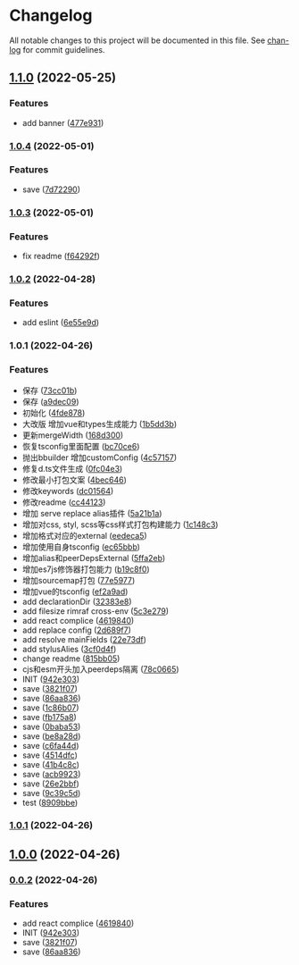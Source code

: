 # Changelog

All notable changes to this project will be documented in this file. See [chan-log](https://github.com/conventional-changelog/chan-log) for commit guidelines.

## [1.1.0](https://github.com/YanPanMichael/struk/compare/v1.0.4...v1.1.0) (2022-05-25)


### Features

* add banner ([477e931](https://github.com/YanPanMichael/struk/commit/477e931c58b6c9fcfe37ca30ccd2e8f26859c79f))

### [1.0.4](https://github.com/YanPanMichael/struk/compare/v1.0.3...v1.0.4) (2022-05-01)


### Features

* save ([7d72290](https://github.com/YanPanMichael/struk/commit/7d72290fe95c0a59e4c6d1b5ec7ebf37a089df29))

### [1.0.3](https://github.com/YanPanMichael/struk/compare/v1.0.2...v1.0.3) (2022-05-01)


### Features

* fix readme ([f64292f](https://github.com/YanPanMichael/struk/commit/f64292f693775a23f22afd709d171ccdd6056dcd))

### [1.0.2](https://github.com/YanPanMichael/struk/compare/v1.0.1...v1.0.2) (2022-04-28)


### Features

* add eslint ([6e55e9d](https://github.com/YanPanMichael/struk/commit/6e55e9db6c02690edc8b7f7881bac504368a3a3b))

### 1.0.1 (2022-04-26)


### Features

* 保存 ([73cc01b](https://github.com/YanPanMichael/struk/commit/73cc01bbd494dcf4b39f48939ecca764e713232a))
* 保存 ([a9dec09](https://github.com/YanPanMichael/struk/commit/a9dec09f3016973fa5bd20f6e61016edb1f9531b))
* 初始化 ([4fde878](https://github.com/YanPanMichael/struk/commit/4fde878f8a83afc2df7d013a717ec476e059fa25))
* 大改版 增加vue和types生成能力 ([1b5dd3b](https://github.com/YanPanMichael/struk/commit/1b5dd3b5a3941d0b0e0916bdc94126bce947b407))
* 更新mergeWidth ([168d300](https://github.com/YanPanMichael/struk/commit/168d300d2ecfed6af997af5edcd956db7677f187))
* 恢复tsconfig里面配置 ([bc70ce6](https://github.com/YanPanMichael/struk/commit/bc70ce6bcd6faa34c1c0d0812f7335b97ae60e9f))
* 抛出bbuilder 增加customConfig ([4c57157](https://github.com/YanPanMichael/struk/commit/4c57157fd761ec05dda6d3ce498caaed1bbd5bee))
* 修复d.ts文件生成 ([0fc04e3](https://github.com/YanPanMichael/struk/commit/0fc04e302fefff0ded2562b03fdada783999b8ec))
* 修改最小打包文案 ([4bec646](https://github.com/YanPanMichael/struk/commit/4bec646adfe2c37200d1197e17f4b4b6c1e6b07a))
* 修改keywords ([dc01564](https://github.com/YanPanMichael/struk/commit/dc015645aff9c021b405234f52ae20befbf55f06))
* 修改readme ([cc44123](https://github.com/YanPanMichael/struk/commit/cc4412341de6c4eb49709a4066917a3c2f4f4db9))
* 增加 serve replace alias插件 ([5a21b1a](https://github.com/YanPanMichael/struk/commit/5a21b1a9c3e8ccafa28842fd06efd27ce7a3cbb7))
* 增加对css, styl, scss等css样式打包构建能力 ([1c148c3](https://github.com/YanPanMichael/struk/commit/1c148c36cca7533908047c521538250bc001d5bc))
* 增加格式对应的external ([eedeca5](https://github.com/YanPanMichael/struk/commit/eedeca5b0c551b46570e250f218740ccce280e2b))
* 增加使用自身tsconfig ([ec65bbb](https://github.com/YanPanMichael/struk/commit/ec65bbb738e4d3aad5adceaec1962aa2eafbf920))
* 增加alias和peerDepsExternal ([5ffa2eb](https://github.com/YanPanMichael/struk/commit/5ffa2eb1585e6d0c5771bec68ff54d4d870d5e8d))
* 增加es7js修饰器打包能力 ([b19c8f0](https://github.com/YanPanMichael/struk/commit/b19c8f0e7d65ff1f14c11dc06e784d082d49d8df))
* 增加sourcemap打包 ([77e5977](https://github.com/YanPanMichael/struk/commit/77e5977f3f281098bc021081828ac27670fcd173))
* 增加vue的tsconfig ([ef2a9ad](https://github.com/YanPanMichael/struk/commit/ef2a9adc818e407713562331c705df987dd0a5fa))
* add declarationDir ([32383e8](https://github.com/YanPanMichael/struk/commit/32383e80170d935076a71673c42f0e1338040bdc))
* add filesize rimraf cross-env ([5c3e279](https://github.com/YanPanMichael/struk/commit/5c3e279cba19892d9b27d25d708bf9ebf438dd86))
* add react complice ([4619840](https://github.com/YanPanMichael/struk/commit/4619840694dc83d8778b44065df0a2c3a48ed4e7))
* add replace config ([2d689f7](https://github.com/YanPanMichael/struk/commit/2d689f7e8cce47110ce4b365ca1f64d1cf700909))
* add resolve mainFields ([22e73df](https://github.com/YanPanMichael/struk/commit/22e73dfd32f437650ab94970d75c7fc79eebcff8))
* add stylusAlies ([3cf0d4f](https://github.com/YanPanMichael/struk/commit/3cf0d4ff24f65e04fa81c881a88f71e018c2de58))
* change readme ([815bb05](https://github.com/YanPanMichael/struk/commit/815bb0556417af59a9f765bb8b070c497468913e))
* cjs和esm开头加入peerdeps隔离 ([78c0665](https://github.com/YanPanMichael/struk/commit/78c06656bce670dde0d462ef0d5f992b57d50af2))
* INIT ([942e303](https://github.com/YanPanMichael/struk/commit/942e3039e0a1b1841b34ba7e96fb88463558f40d))
* save ([3821f07](https://github.com/YanPanMichael/struk/commit/3821f073d6184809d275585becaaeb50e678a0f0))
* save ([86aa836](https://github.com/YanPanMichael/struk/commit/86aa836da0155f480a9117586ce63c21df06d7c4))
* save ([1c86b07](https://github.com/YanPanMichael/struk/commit/1c86b075732e33a1c2d5903e33ab3953a429fb59))
* save ([fb175a8](https://github.com/YanPanMichael/struk/commit/fb175a841310e69f4866300f42d27dc6a7577d9b))
* save ([0baba53](https://github.com/YanPanMichael/struk/commit/0baba531298d66a5c1ad4fadda666e212cca6012))
* save ([be8a28d](https://github.com/YanPanMichael/struk/commit/be8a28d24cf1521be72bb80133ae78ef1e7dc543))
* save ([c6fa44d](https://github.com/YanPanMichael/struk/commit/c6fa44d5b083687134ddaee1ae289a4ed9b0c3bb))
* save ([4514dfc](https://github.com/YanPanMichael/struk/commit/4514dfc3b4c1f78107bb44ef8e17ea8d5a027be0))
* save ([41b4c8c](https://github.com/YanPanMichael/struk/commit/41b4c8ce531d5567705e21dc3404e68dfe3e94a1))
* save ([acb9923](https://github.com/YanPanMichael/struk/commit/acb9923a67a6bd1908be7c784e60d0be82ded718))
* save ([26e2bbf](https://github.com/YanPanMichael/struk/commit/26e2bbf3b52009166fea1eea47ce309886799130))
* save ([9c39c5d](https://github.com/YanPanMichael/struk/commit/9c39c5dd612dd7aa2f00dac6979d7915372daa98))
* test ([8909bbe](https://github.com/YanPanMichael/struk/commit/8909bbe671fe90bf91f53afd45fa2ea0fe235f3e))

### [1.0.1](https://github.com/YanPanMichael/struk/compare/v0.0.2...v1.0.1) (2022-04-26)

## [1.0.0](https://github.com/YanPanMichael/struk/compare/v0.0.2...v1.0.0) (2022-04-26)

### [0.0.2](https://github.com/YanPanMichael/struk/compare/v1.3.1...v0.0.2) (2022-04-26)


### Features

* add react complice ([4619840](https://github.com/YanPanMichael/struk/commit/4619840694dc83d8778b44065df0a2c3a48ed4e7))
* INIT ([942e303](https://github.com/YanPanMichael/struk/commit/942e3039e0a1b1841b34ba7e96fb88463558f40d))
* save ([3821f07](https://github.com/YanPanMichael/struk/commit/3821f073d6184809d275585becaaeb50e678a0f0))
* save ([86aa836](https://github.com/YanPanMichael/struk/commit/86aa836da0155f480a9117586ce63c21df06d7c4))

